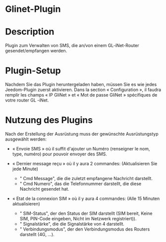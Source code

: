# Glinet-Plugin

# Description

Plugin zum Verwalten von SMS, die an/von einem GL-iNet-Router gesendet/empfangen werden. 



# Plugin-Setup

Nachdem Sie das Plugin heruntergeladen haben, müssen Sie es wie jedes Jeedom-Plugin zuerst aktivieren. Dans la section « Configuration », il faudra remplir les champs « IP GliNet » et « Mot de passe GliNet » spécifiques de votre router GL -iNet.


# Nutzung des Plugins

Nach der Erstellung der Ausrüstung muss der gewünschte Ausrüstungstyp ausgewählt werden:
- « Envoie SMS » où il suffit d'ajouter un Numéro (renseigner le nom, type, numéro) pour pouvoir envoyer des SMS.

- « Dernier message reçu » où il y aura 2 commandes: (Aktualisieren Sie jede Minute)
	- " Cmd Message", die die zuletzt empfangene Nachricht darstellt.
    - " Cmd Numero", das die Telefonnummer darstellt, die diese Nachricht gesendet hat.
    
- « Etat de la connexion SIM » où il y aura 4 commandes: (Alle 15 Minuten aktualisieren)
	- " SIM-Status", der den Status der SIM darstellt (SIM bereit, Keine SIM, PIN-Code eingeben, Nicht im Netzwerk registriert)).
    - " Signalstärke", die die Signalstärke von 4 darstellt.
	- " Verbindungsmodus", der den Verbindungsmodus des Routers darstellt (4G, ...).
